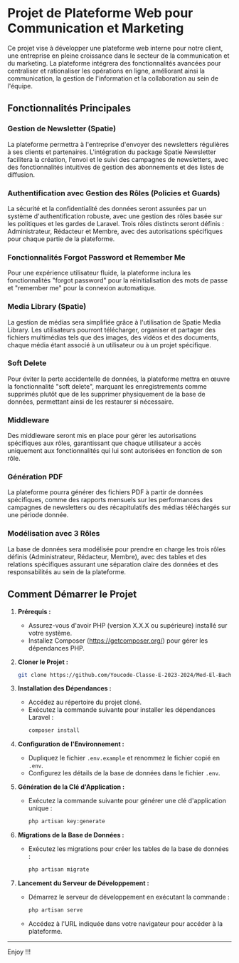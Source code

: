 # Projet de Plateforme Web pour Communication et Marketing

Ce projet vise à développer une plateforme web interne pour notre client, une entreprise en pleine croissance dans le secteur de la communication et du marketing. La plateforme intégrera des fonctionnalités avancées pour centraliser et rationaliser les opérations en ligne, améliorant ainsi la communication, la gestion de l'information et la collaboration au sein de l'équipe.

## Fonctionnalités Principales

### Gestion de Newsletter (Spatie)
La plateforme permettra à l'entreprise d'envoyer des newsletters régulières à ses clients et partenaires. L'intégration du package Spatie Newsletter facilitera la création, l'envoi et le suivi des campagnes de newsletters, avec des fonctionnalités intuitives de gestion des abonnements et des listes de diffusion.

### Authentification avec Gestion des Rôles (Policies et Guards)
La sécurité et la confidentialité des données seront assurées par un système d'authentification robuste, avec une gestion des rôles basée sur les politiques et les gardes de Laravel. Trois rôles distincts seront définis : Administrateur, Rédacteur et Membre, avec des autorisations spécifiques pour chaque partie de la plateforme.

### Fonctionnalités Forgot Password et Remember Me
Pour une expérience utilisateur fluide, la plateforme inclura les fonctionnalités "forgot password" pour la réinitialisation des mots de passe et "remember me" pour la connexion automatique.

### Media Library (Spatie)
La gestion de médias sera simplifiée grâce à l'utilisation de Spatie Media Library. Les utilisateurs pourront télécharger, organiser et partager des fichiers multimédias tels que des images, des vidéos et des documents, chaque média étant associé à un utilisateur ou à un projet spécifique.

### Soft Delete
Pour éviter la perte accidentelle de données, la plateforme mettra en œuvre la fonctionnalité "soft delete", marquant les enregistrements comme supprimés plutôt que de les supprimer physiquement de la base de données, permettant ainsi de les restaurer si nécessaire.

### Middleware
Des middleware seront mis en place pour gérer les autorisations spécifiques aux rôles, garantissant que chaque utilisateur a accès uniquement aux fonctionnalités qui lui sont autorisées en fonction de son rôle.

### Génération PDF
La plateforme pourra générer des fichiers PDF à partir de données spécifiques, comme des rapports mensuels sur les performances des campagnes de newsletters ou des récapitulatifs des médias téléchargés sur une période donnée.

### Modélisation avec 3 Rôles
La base de données sera modélisée pour prendre en charge les trois rôles définis (Administrateur, Rédacteur, Membre), avec des tables et des relations spécifiques assurant une séparation claire des données et des responsabilités au sein de la plateforme.

## Comment Démarrer le Projet

1. **Prérequis :**
    - Assurez-vous d'avoir PHP (version X.X.X ou supérieure) installé sur votre système.
    - Installez Composer (https://getcomposer.org/) pour gérer les dépendances PHP.

2. **Cloner le Projet :**
   ```bash
   git clone https://github.com/Youcode-Classe-E-2023-2024/Med-El-Bachiri_Newsletter.git
   ```

3. **Installation des Dépendances :**
    - Accédez au répertoire du projet cloné.
    - Exécutez la commande suivante pour installer les dépendances Laravel :
      ```bash
      composer install
      ```

4. **Configuration de l'Environnement :**
    - Dupliquez le fichier `.env.example` et renommez le fichier copié en `.env`.
    - Configurez les détails de la base de données dans le fichier `.env`.

5. **Génération de la Clé d'Application :**
    - Exécutez la commande suivante pour générer une clé d'application unique :
      ```bash
      php artisan key:generate
      ```

6. **Migrations de la Base de Données :**
    - Exécutez les migrations pour créer les tables de la base de données :
      ```bash
      php artisan migrate
      ```

7. **Lancement du Serveur de Développement :**
    - Démarrez le serveur de développement en exécutant la commande :
      ```bash
      php artisan serve
      ```
    - Accédez à l'URL indiquée dans votre navigateur pour accéder à la plateforme.

---
Enjoy !!!
